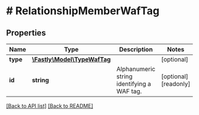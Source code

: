 # # RelationshipMemberWafTag

## Properties

Name | Type | Description | Notes
------------ | ------------- | ------------- | -------------
**type** | [**\Fastly\Model\TypeWafTag**](TypeWafTag.md) |  | [optional]
**id** | **string** | Alphanumeric string identifying a WAF tag. | [optional] [readonly]

[[Back to API list]](../../README.md#endpoints) [[Back to README]](../../README.md)
